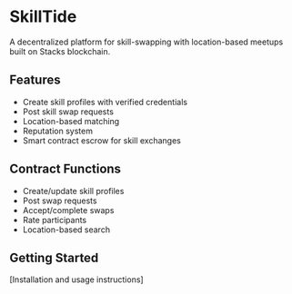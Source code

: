 # SkillTide
A decentralized platform for skill-swapping with location-based meetups built on Stacks blockchain.

## Features
- Create skill profiles with verified credentials
- Post skill swap requests
- Location-based matching
- Reputation system
- Smart contract escrow for skill exchanges

## Contract Functions
- Create/update skill profiles 
- Post swap requests
- Accept/complete swaps
- Rate participants
- Location-based search

## Getting Started
[Installation and usage instructions]
